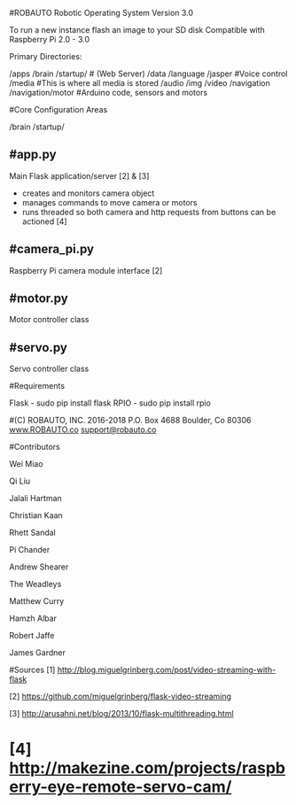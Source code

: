 #ROBAUTO Robotic Operating System
Version 3.0

To run a new instance flash an image to your SD disk
Compatible with Raspberry Pi 2.0 - 3.0

Primary Directories:

/apps
/brain
  /startup/ # (Web Server)
/data
/language
  /jasper #Voice control
/media  #This is where all media is stored
  /audio
  /img
  /video
/navigation
  /navigation/motor #Arduino code, sensors and motors
  
#Core Configuration Areas

/brain
  /startup/
  
#app.py
------
Main Flask application/server [2] & [3]
- creates and monitors camera object
- manages commands to move camera or motors
- runs threaded so both camera and http requests from buttons can be actioned [4]

#camera_pi.py
------------
Raspberry Pi camera module interface [2]

#motor.py
--------
Motor controller class

#servo.py
--------
Servo controller class 

#Requirements

Flask - sudo pip install flask
RPIO - sudo pip install rpio 

#(C) ROBAUTO, INC. 2016-2018
P.O. Box 4688
Boulder, Co 80306
www.ROBAUTO.co
support@robauto.co

#Contributors

Wei Miao

Qi Liu

Jalali Hartman

Christian Kaan

Rhett Sandal

Pi Chander

Andrew Shearer

The Weadleys

Matthew Curry

Hamzh Albar

Robert Jaffe

James Gardner




#Sources
[1] http://blog.miguelgrinberg.com/post/video-streaming-with-flask

[2] https://github.com/miguelgrinberg/flask-video-streaming

[3] http://arusahni.net/blog/2013/10/flask-multithreading.html

[4] http://makezine.com/projects/raspberry-eye-remote-servo-cam/
=======


